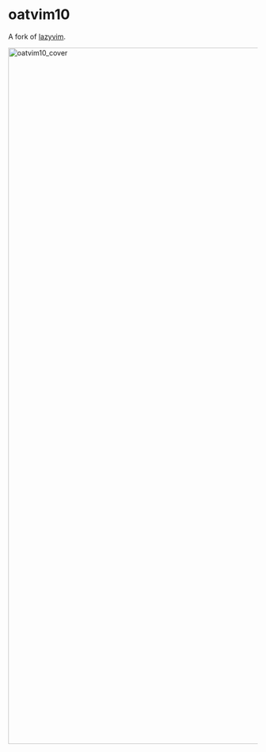 # oatvim10

A fork of [lazyvim](https://www.lazyvim.org/). 

<img width="2414" height="1406" alt="oatvim10_cover" src="https://github.com/user-attachments/assets/ee82aeaf-bc4a-49f8-85f8-b04334cee9eb" />
